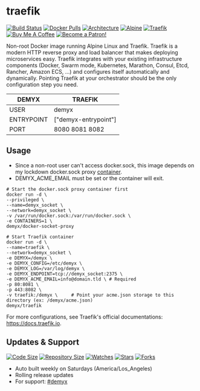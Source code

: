 # traefik
[![Build Status](https://img.shields.io/travis/demyxco/traefik?style=flat)](https://travis-ci.org/demyxco/traefik)
[![Docker Pulls](https://img.shields.io/docker/pulls/demyx/traefik?style=flat&color=blue)](https://hub.docker.com/r/demyx/traefik)
[![Architecture](https://img.shields.io/badge/linux-amd64-important?style=flat&color=blue)](https://hub.docker.com/r/demyx/traefik)
[![Alpine](https://img.shields.io/badge/alpine-3.11.6-informational?style=flat&color=blue)](https://hub.docker.com/r/demyx/traefik)
[![Traefik](https://img.shields.io/badge/traefik-2.2.7-informational?style=flat&color=blue)](https://hub.docker.com/r/demyx/traefik)
[![Buy Me A Coffee](https://img.shields.io/badge/buy_me_coffee-$5-informational?style=flat&color=blue)](https://www.buymeacoffee.com/VXqkQK5tb)
[![Become a Patron!](https://img.shields.io/badge/become%20a%20patron-$5-informational?style=flat&color=blue)](https://www.patreon.com/bePatron?u=23406156)

Non-root Docker image running Alpine Linux and Traefik. Traefik is a modern HTTP reverse proxy and load balancer that makes deploying microservices easy. Traefik integrates with your existing infrastructure components (Docker, Swarm mode, Kubernetes, Marathon, Consul, Etcd, Rancher, Amazon ECS, ...) and configures itself automatically and dynamically. Pointing Traefik at your orchestrator should be the only configuration step you need.

DEMYX | TRAEFIK
--- | ---
USER | demyx
ENTRYPOINT | ["demyx-entrypoint"]
PORT | 8080 8081 8082

## Usage
- Since a non-root user can't access docker.sock, this image depends on my lockdown docker.sock proxy [container](https://github.com/demyxco/docker-socket-proxy).
- DEMYX_ACME_EMAIL must be set or the container will exit.

```
# Start the docker.sock proxy container first
docker run -d \
--privileged \
--name=demyx_socket \
--network=demyx_socket \
-v /var/run/docker.sock:/var/run/docker.sock \
-e CONTAINERS=1 \
demyx/docker-socket-proxy

# Start Traefik container
docker run -d \
--name=traefik \
--network=demyx_socket \
-e DEMYX=/demyx \
-e DEMYX_CONFIG=/etc/demyx \
-e DEMYX_LOG=/var/log/demyx \
-e DEMYX_ENDPOINT=tcp://demyx_socket:2375 \
-e DEMYX_ACME_EMAIL=info@domain.tld \ # Required
-p 80:8081 \
-p 443:8082 \
-v traefik:/demyx \     # Point your acme.json storage to this directory (ex: /demyx/acme.json)
demyx/traefik
```

For more configurations, see Traefik's official documentations: https://docs.traefik.io.

## Updates & Support
[![Code Size](https://img.shields.io/github/languages/code-size/demyxco/traefik?style=flat&color=blue)](https://github.com/demyxco/traefik)
[![Repository Size](https://img.shields.io/github/repo-size/demyxco/traefik?style=flat&color=blue)](https://github.com/demyxco/traefik)
[![Watches](https://img.shields.io/github/watchers/demyxco/traefik?style=flat&color=blue)](https://github.com/demyxco/traefik)
[![Stars](https://img.shields.io/github/stars/demyxco/traefik?style=flat&color=blue)](https://github.com/demyxco/traefik)
[![Forks](https://img.shields.io/github/forks/demyxco/traefik?style=flat&color=blue)](https://github.com/demyxco/traefik)

* Auto built weekly on Saturdays (America/Los_Angeles)
* Rolling release updates
* For support: [#demyx](https://webchat.freenode.net/?channel=#demyx)
